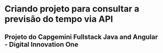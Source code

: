 # Criando projeto para consultar a previsão do tempo via API

## Projeto do Capgemini Fullstack Java and Angular - Digital Innovation One
